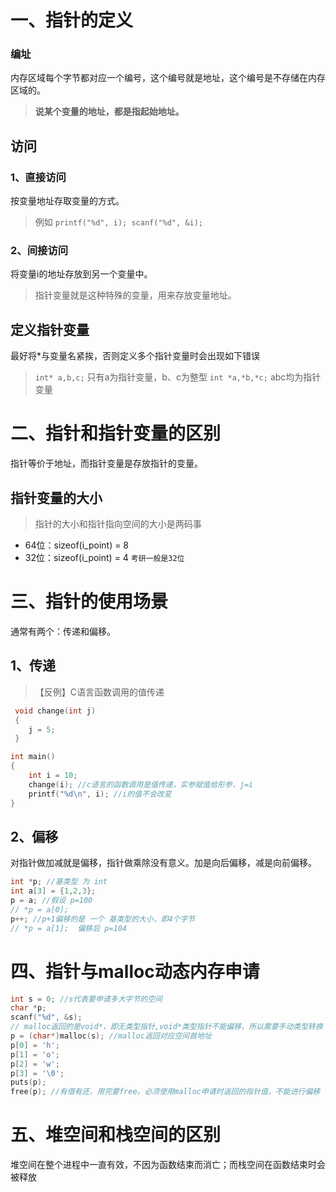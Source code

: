 # 一、指针的定义
### 编址
内存区域每个字节都对应一个编号，这个编号就是地址，这个编号是不存储在内存区域的。
>**说某个变量的地址，都是指起始地址。**

## 访问
### 1、直接访问
按变量地址存取变量的方式。
>例如 `printf("%d", i); scanf("%d", &i);`
### 2、间接访问
将变量i的地址存放到另一个变量中。
>指针变量就是这种特殊的变量，用来存放变量地址。

## 定义指针变量
最好将*与变量名紧挨，否则定义多个指针变量时会出现如下错误
>`int* a,b,c;` 只有a为指针变量，b、c为整型
`int *a,*b,*c;` abc均为指针变量

# 二、指针和指针变量的区别
指针等价于地址，而指针变量是存放指针的变量。
## 指针变量的大小
>指针的大小和指针指向空间的大小是两码事
- 64位：sizeof(i_point) = 8
- 32位：sizeof(i_point) = 4
`考研一般是32位`

# 三、指针的使用场景
通常有两个：传递和偏移。
## 1、传递
>【反例】C语言函数调用的值传递
```c
 void change(int j)
 {
    j = 5;
 }

int main()
{
    int i = 10;
    change(i); //c语言的函数调用是值传递，实参赋值给形参，j=i
    printf("%d\n", i); //i的值不会改变
}
```
## 2、偏移
对指针做加减就是偏移，指针做乘除没有意义。加是向后偏移，减是向前偏移。
```c
int *p; //基类型 为 int
int a[3] = {1,2,3};
p = a; //假设 p=100
// *p = a[0];
p++; //p+1偏移的是 一个 基类型的大小，即4个字节
// *p = a[1];  偏移后 p=104
```

# 四、指针与malloc动态内存申请
```c
int s = 0; //s代表要申请多大字节的空间
char *p;
scanf("%d", &s);
// malloc返回的是void*，即无类型指针,void*类型指针不能偏移，所以需要手动类型转换
p = (char*)malloc(s); //malloc返回对应空间首地址
p[0] = 'h';
p[1] = 'o';
p[2] = 'w';
p[3] = '\0';
puts(p);
free(p); //有借有还，用完要free。必须使用malloc申请时返回的指针值，不能进行偏移
```
# 五、堆空间和栈空间的区别
堆空间在整个进程中一直有效，不因为函数结束而消亡；而栈空间在函数结束时会被释放
```c

```